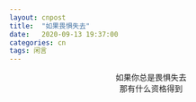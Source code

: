 ```yaml
---
layout: cnpost
title:  "如果畏惧失去"
date:   2020-09-13 19:37:00
categories: cn
tags: 闲言
---
```



<center>
如果你总是畏惧失去<br>
那有什么资格得到
</center>
